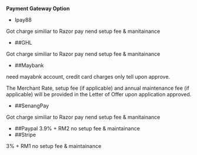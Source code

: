**Payment Gateway Option**
* Ipay88

Got charge similiar to Razor pay nend setup fee & manitainance
* ##GHL

Got charge similiar to Razor pay nend setup fee & manitainance
* ##Maybank

need mayabnk account, credit card charges only tell upon approve.

The Merchant Rate, setup fee (if applicable) and annual maintenance fee (if applicable) will be provided in the Letter of Offer upon application approved.

* ##SenangPay

Got charge similiar to Razor pay nend setup fee & manitainance
* ##Paypal
 3.9% + RM2 no setup fee & maintainance
* ##Stripe

3% + RM1 no setup fee & maintainance
